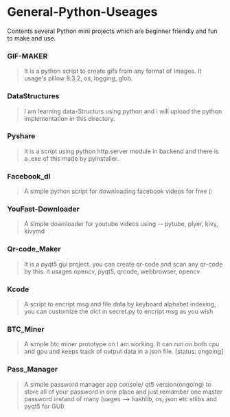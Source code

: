 # General-Python-Useages
Contents several Python mini projects which are beginner friendly and fun to make and use.

### GIF-MAKER
> It is a python script to create gifs from any format of Images. It usage's pillow 8.3.2, os, logging, glob.

### DataStructures
> I am learning data-Structurs using python and i will upload the python implementation in this directory.

### Pyshare
> It is a script using python http.server module in backend and there is a .exe of this made by pyinstaller.

### Facebook_dl
> A simple python script for downloading facebook videos for free (:

### YouFast-Downloader
> A simple downloader for youtube videos  using --  pytube, plyer, kivy, kivymd

### Qr-code_Maker
> It is a pyqt5 gui project. you can create qr-code and scan any qr-code by this. it usages opencv, pyqt5, qrcode, webbrowser, opencv

### Kcode
> A script to encript msg and file data by keyboard alphabet indexing, you can customize the dict in secret.py to encript msg as you wish

### BTC_Miner
> A simple btc miner prototype on I am working. It can run on both cpu and gpu and keeps track of output data in a json file. [status: ongoing]

### Pass_Manager
> A simple password manager app console/ qt5 version(ongoing) to store all of your password in one place and just remamber one master password instand of many (uages --> hashlib, os, json etc stlibs and pyqt5 for GUI)